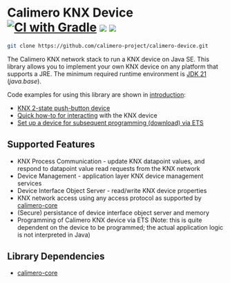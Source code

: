 Calimero KNX Device [![CI with Gradle](https://github.com/calimero-project/calimero-device/actions/workflows/gradle.yml/badge.svg)](https://github.com/calimero-project/calimero-device/actions/workflows/gradle.yml) [![](https://jitpack.io/v/calimero-project/calimero-device.svg)](https://jitpack.io/#calimero-project/calimero-device) [![](https://img.shields.io/badge/jitpack-master-brightgreen?label=JitPack)](https://jitpack.io/#calimero-project/calimero-device/master)
===================

~~~ sh
git clone https://github.com/calimero-project/calimero-device.git
~~~

The Calimero KNX network stack to run a KNX device on Java SE. This library allows you to implement your own KNX device on any platform that supports a JRE. The minimum required runtime environment is [JDK 21](https://openjdk.org/projects/jdk/21/) (_java.base_). 

Code examples for using this library are shown in [introduction](https://github.com/calimero-project/introduction):

* [KNX 2-state push-button device](https://github.com/calimero-project/introduction/blob/master/src/main/java/PushButtonDevice.java) 
* [Quick how-to for interacting](https://github.com/calimero-project/introduction) with the KNX device
* [Set up a device for subsequent programming (download) via ETS](https://github.com/calimero-project/introduction/blob/master/src/main/java/ProgrammableDevice.java)


Supported Features
----

* KNX Process Communication - update KNX datapoint values, and respond to datapoint value read requests from the KNX network
* Device Management - application layer KNX device management services
* Device Interface Object Server - read/write KNX device properties
* KNX network access using any access protocol as supported by [calimero-core](https://github.com/calimero-project/calimero)
* (Secure) persistance of device interface object server and memory
* Programming of Calimero KNX device via ETS (Note: this is quite dependent on the device to be programmed; the actual application logic is not interpreted in Java)

Library Dependencies
----

* [calimero-core](https://github.com/calimero-project/calimero)
